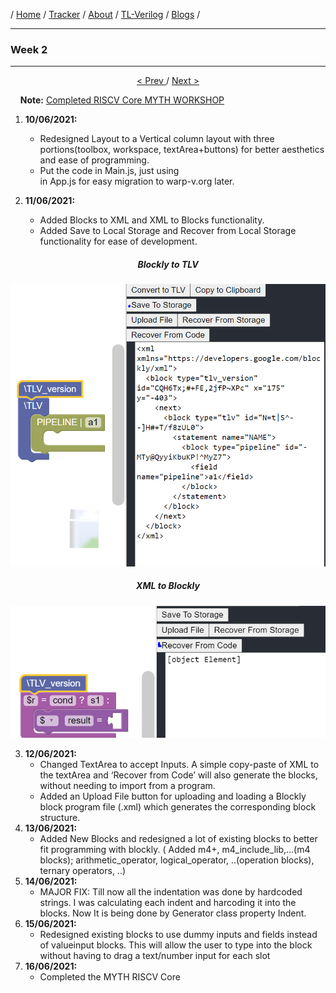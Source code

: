 / [Home](/index) / [Tracker](/gsoc-2021) / [About](pages/gsoc/about) / [TL-Verilog](pages/gsoc/TLV) / [Blogs](pages/blogs/gsoc-final-blog) /

---

### Week 2

---

<div align = "center">
    <a align = "left" href = "./wk1"> < Prev </a> 
      /
    <a  href = "./wk3"> Next > </a>  
  </div>



&nbsp; &nbsp; **Note:**  [Completed RISCV Core MYTH WORKSHOP](https://github.com/ninja3011/riscv-cpu-core)


1. **10/06/2021:** 
   * Redesigned Layout to a Vertical column layout with three portions(toolbox, workspace, textArea+buttons) for better aesthetics and ease of programming. 
   * Put the code in Main.js, just using <Main /> in App.js for easy migration to warp-v.org later. 

2. **11/06/2021:**
   * Added Blocks to XML and XML to Blocks functionality.
   * Added Save to Local Storage and Recover from Local Storage functionality for ease of development.
 <h5  align="center" > Blockly to TLV </h5>
<p align="center">     
  <img src="../../images/tracker/image55.png"> 
</p>
 <h5  align="center" > XML to Blockly </h5>
<p align="center">     
  <img src="../../images/tracker/image78.png"> 
</p>

3. **12/06/2021:**
   * Changed TextArea to accept Inputs. A simple copy-paste of XML to the textArea and ‘Recover from Code’ will also generate the blocks, without needing to import from a program.
   * Added an Upload File button for uploading and loading a Blockly block program file (.xml) which generates the corresponding block structure. 
4. **13/06/2021:**
   * Added New Blocks and redesigned a lot of existing blocks to better fit programming with blockly. ( Added m4+, m4_include_lib,...(m4 blocks); arithmetic_operator, logical_operator, ..(operation blocks), ternary operators, ..)
5. **14/06/2021:**
   * MAJOR FIX: Till now all the indentation was done by hardcoded strings. I was calculating each indent and harcoding it into the blocks. Now It is being done by Generator class property Indent.
6. **15/06/2021:**
   * Redesigned existing blocks to use dummy inputs and fields instead of valueinput blocks. This will allow the user to type into the block without having to drag a text/number input for each slot
7. **16/06/2021:**
   * Completed the MYTH RISCV Core
